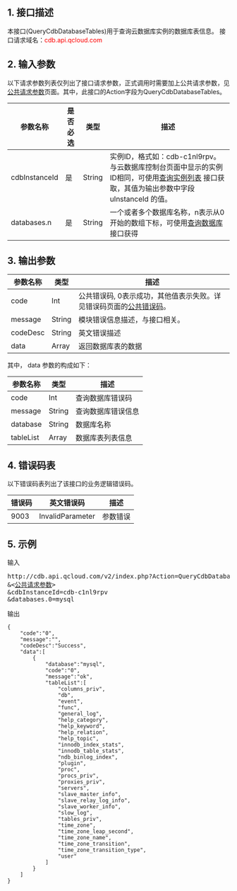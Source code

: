 ## 1. 接口描述
本接口(QueryCdbDatabaseTables)用于查询云数据库实例的数据库表信息。
接口请求域名：<font style='color:red'>cdb.api.qcloud.com </font>


## 2. 输入参数
以下请求参数列表仅列出了接口请求参数，正式调用时需要加上公共请求参数，见<a href='/document/product/236/6921' title='公共请求参数'>公共请求参数</a>页面。其中，此接口的Action字段为QueryCdbDatabaseTables。

| 参数名称 | 是否必选  | 类型 | 描述 |
|---------|---------|---------|---------|
| cdbInstanceId | 是 | String | 实例ID，格式如：cdb-c1nl9rpv。与云数据库控制台页面中显示的实例ID相同，可使用[查询实例列表](/doc/api/253/1266) 接口获取，其值为输出参数中字段 uInstanceId 的值。 |
| databases.n | 是 | String | 一个或者多个数据库名称，n表示从0开始的数组下标，可使用[查询数据库](/doc/api/253/7167)接口获得 |


## 3. 输出参数
| 参数名称 | 类型 | 描述 |
|---------|---------|---------|
| code | Int | 公共错误码, 0表示成功，其他值表示失败。详见错误码页面的<a href='/doc/api/372/%E9%94%99%E8%AF%AF%E7%A0%81#1.E3.80.81.E5.85.AC.E5.85.B1.E9.94.99.E8.AF.AF.E7.A0.81' title='公共错误码'>公共错误码</a>。|
| message | String | 模块错误信息描述，与接口相关。|
| codeDesc | String | 英文错误描述 |
| data | Array | 返回数据库表的数据 |
其中， data 参数的构成如下：

| 参数名称 | 类型 | 描述 |
|---------|---------|---------|
| code | Int | 查询数据库错误码 |
| message | String |  查询数据库错误信息 |
| database | String | 数据库名称 |  
| tableList | Array | 数据库表列表信息 | 


## 4. 错误码表
以下错误码表列出了该接口的业务逻辑错误码。

| 错误码 | 英文错误码 | 描述 |
|---------|---------|---------|
| 9003 | InvalidParameter | 参数错误 |


## 5. 示例
输入
<pre>
http://cdb.api.qcloud.com/v2/index.php?Action=QueryCdbDatabaseTables
&<<a href="/document/product/236/6921">公共请求参数</a>>
&cdbInstanceId=cdb-c1nl9rpv
&databases.0=mysql
</pre>

输出
```
{
    "code":"0",
    "message":"",
    "codeDesc":"Success",
    "data":[
        {
            "database":"mysql",
            "code":"0",
            "message":"ok",
            "tableList":[
                "columns_priv",
                "db",
                "event",
                "func",
                "general_log",
                "help_category",
                "help_keyword",
                "help_relation",
                "help_topic",
                "innodb_index_stats",
                "innodb_table_stats",
                "ndb_binlog_index",
                "plugin",
                "proc",
                "procs_priv",
                "proxies_priv",
                "servers",
                "slave_master_info",
                "slave_relay_log_info",
                "slave_worker_info",
                "slow_log",
                "tables_priv",
                "time_zone",
                "time_zone_leap_second",
                "time_zone_name",
                "time_zone_transition",
                "time_zone_transition_type",
                "user"
            ]
        }
    ]
}
```


